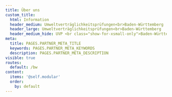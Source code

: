 ```yaml
---
title: Über uns
custom_title:
  html: Information
  header_medium: Umweltverträglichkeitsprüfungen<br>Baden-Württemberg
  header_large: Umweltverträglichkeitsprüfungen<br>Baden-Württemberg
  header_medium_hide: UVP <br class="show-for-xsmall-only">Baden-Württemberg
meta:
  title: PAGES.PARTNER_META_TITLE
  keywords: PAGES.PARTNER_META_KEYWORDS
  description: PAGES.PARTNER_META_DESCRIPTION
visible: true
routes:
  default: /bw
content:
  items: '@self.modular'
  order:
    by: default
---
```

